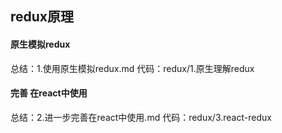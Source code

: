 ## redux原理

#### 原生模拟redux
总结：1.使用原生模拟redux.md
代码：redux/1.原生理解redux

#### 完善 在react中使用
总结：2.进一步完善在react中使用.md
代码：redux/3.react-redux